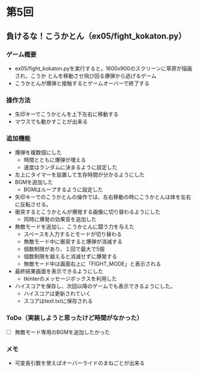 # 第5回
## 負けるな！こうかとん（ex05/fight_kokaton.py）
### ゲーム概要
- ex05/fight_kokaton.pyを実行すると，1600x900のスクリーンに草原が描画され，こうか
とんを移動させ飛び回る爆弾から逃げるゲーム
- こうかとんが爆弾と接触するとゲームオーバーで終了する
### 操作方法
- 矢印キーでこうかとんを上下左右に移動する
- マウスでも動かすことが出来る
### 追加機能
- 爆弾を複数個にした
    - 時間とともに爆弾が増える
    - 速度はランダムに決まるように設定した
- 左上にタイマーを設置して生存時間が分かるようにした
- BGMを追加した
    - BGMはループするように設定した
- 矢印キーでのこうかとんの操作では、左右移動の時にこうかとんは体を左右に反転させる。
- 衝突するとこうかとんが爆発する画像に切り替わるようにした
    - 同時に爆発の効果音を追加した
- 無敵モードを追加し、こうかとんに闘う力を与えた
    - スペースを入力するとモードが切り替わる
    - 無敵モード中に衝突すると爆弾が消滅する
    - 個数制限があり、１回で最大で5個
    - 個数制限を越えると消滅せずに爆発する
    - 無敵モード中は画面右上に「FIGHT_MODE」と表示される
- 最終結果画面を表示できるようにした
    - tkinterのメッセージボックスを利用した
- ハイスコアを保存し、次回以降のゲームでも表示できるようにした。
    - ハイスコアは更新されていく
    - スコアはtext.txtに保存される
### ToDo（実装しようと思ったけど時間がなかった）
- [ ] 無敵モード専用のBGMを追加したかった
### メモ
- 可変長引数を使えばオーバーライドのまねごとが出来る